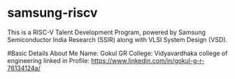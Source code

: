 # samsung-riscv
This is a RISC-V Talent Development Program, powered by Samsung Semiconductor India Research (SSIR) along with VLSI System Design (VSD).

#Basic Details About Me
Name: Gokul GR
College: Vidyavardhaka college of engineering
linked in Profile: https://www.linkedin.com/in/gokul-g-r-76134124a/
